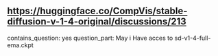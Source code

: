 ## https://huggingface.co/CompVis/stable-diffusion-v-1-4-original/discussions/213

contains_question: yes
question_part: May i Have acces to sd-v1-4-full-ema.ckpt